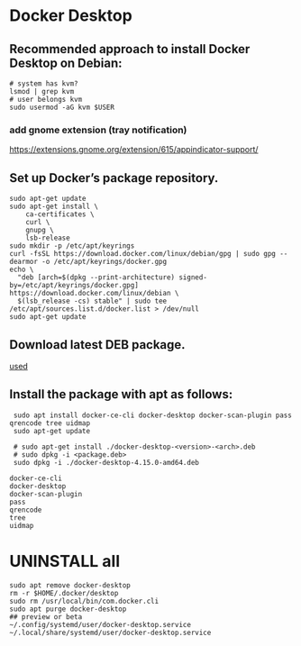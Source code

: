 # Docker Desktop

## Recommended approach to install Docker Desktop on Debian:
	
```
# system has kvm?
lsmod | grep kvm
# user belongs kvm
sudo usermod -aG kvm $USER
```
### add gnome extension (tray notification)
https://extensions.gnome.org/extension/615/appindicator-support/

## Set up Docker’s package repository.
```
sudo apt-get update
sudo apt-get install \
    ca-certificates \
    curl \
    gnupg \
    lsb-release
sudo mkdir -p /etc/apt/keyrings
curl -fsSL https://download.docker.com/linux/debian/gpg | sudo gpg --dearmor -o /etc/apt/keyrings/docker.gpg
echo \
  "deb [arch=$(dpkg --print-architecture) signed-by=/etc/apt/keyrings/docker.gpg] https://download.docker.com/linux/debian \
  $(lsb_release -cs) stable" | sudo tee /etc/apt/sources.list.d/docker.list > /dev/null
sudo apt-get update
```

##  Download latest DEB package.
[used](https://desktop.docker.com/linux/main/amd64/docker-desktop-4.15.0-amd64.deb?utm_source=docker&utm_medium=webreferral&utm_campaign=docs-driven-download-linux-amd64s://desktop.docker.com/linux/main/amd64/docker-desktop-4.15.0-amd64.deb?utm_source=docker&utm_medium=webreferral&utm_campaign=docs-driven-download-linux-amd64)
##  Install the package with apt as follows:
```
 sudo apt install docker-ce-cli docker-desktop docker-scan-plugin pass qrencode tree uidmap 
 sudo apt-get update

 # sudo apt-get install ./docker-desktop-<version>-<arch>.deb
 # sudo dpkg -i <package.deb>
 sudo dpkg -i ./docker-desktop-4.15.0-amd64.deb

docker-ce-cli
docker-desktop
docker-scan-plugin
pass
qrencode
tree
uidmap
```

# UNINSTALL all
```
sudo apt remove docker-desktop
rm -r $HOME/.docker/desktop
sudo rm /usr/local/bin/com.docker.cli
sudo apt purge docker-desktop
## preview or beta
~/.config/systemd/user/docker-desktop.service
~/.local/share/systemd/user/docker-desktop.service
```
